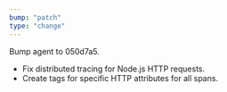 ```yaml
---
bump: "patch"
type: "change"
---
```


Bump agent to 050d7a5.

- Fix distributed tracing for Node.js HTTP requests.
- Create tags for specific HTTP attributes for all spans.
